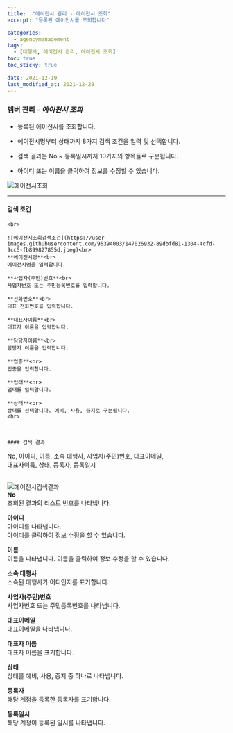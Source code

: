 ```yaml
---
title:  "에이전시 관리 - 에이전시 조회"
excerpt: "등록된 에이전시를 조회합니다"

categories:
  - agencymanagement
tags:
  - [대행사, 에이전시 관리, 에이전시 조회]
toc: true
toc_sticky: true
 
date: 2021-12-19
last_modified_at: 2021-12-29
---
```

### 멤버 관리 - *에이전시 조회*
- 등록된 에이전시를 조회합니다.

- 에이전시명부터 상태까지 8가지 검색 조건을 입력 및 선택합니다.

- 검색 결과는 No ~ 등록일시까지 10가지의 항목들로 구분됩니다.

- 아이디 또는 이름을 클릭하여 정보를 수정할 수 있습니다.

![에이전시조회](https://user-images.githubusercontent.com/95394003/147026907-ee927d06-e688-401e-97e6-c5a9b5a8b113.jpeg)
<br>

---

#### 검색 조건
```에이전시명, 사업자(주민)번호, 전화번호, 대표자이름, 담당자이름,<br>업종, 업태, 상태<br>
<br>

![에이전시조회검색조건](https://user-images.githubusercontent.com/95394003/147026932-89dbfd81-1304-4cfd-9cc5-fb899827855d.jpeg)<br>
**에이전시명**<br>
에이전시명을 입력합니다.

**사업자(주민)번호**<br>
사업자번호 또는 주민등록번호를 입력합니다.

**전화번호**<br>
대표 전화번호를 입력합니다.

**대표자이름**<br>
대표자 이름을 입력합니다.

**담당자이름**<br>
담당자 이름을 입력합니다.

**업종**<br>
업종을 입력합니다.

**업태**<br>
업태를 입력합니다.

**상태**<br>
상태를 선택합니다. 예비, 사용, 중지로 구분됩니다.
<br>

---

#### 검색 결과
```
No, 아이디, 이름, 소속 대행사, 사업자(주민)번호, 대표이메일,<br>대표자이름, 상태, 등록자, 등록일시<br>
<br>

![에이전시검색결과](https://user-images.githubusercontent.com/95394003/147026973-a5732de9-8046-46dd-a865-0328538263a9.jpeg)<br>
**No**<br>
조회된 결과의 리스트 번호를 나타냅니다.

**아이디**<br>
아이디를 나타냅니다.<br>
아이디를 클릭하여 정보 수정을 할 수 있습니다.

**이름**<br>
이름을 나타냅니다.
이름을 클릭하여 정보 수정을 할 수 있습니다.

**소속 대행사**<br>
소속된 대행사가 어디인지를 표기합니다.

**사업자(주민)번호**<br>
사업자번호 또는 주민등록번호를 나타냅니다.

**대표이메일**<br>
대표이메일을 나타냅니다.

**대표자 이름**<br>
대표자 이름을 표기합니다.

**상태**<br>
상태를 예비, 사용, 중지 중 하나로 나타냅니다.

**등록자**<br>
해당 계정을 등록한 등록자를 표기합니다.

**등록일시**<br>
해당 계정이 등록된 일시를 나타냅니다.
